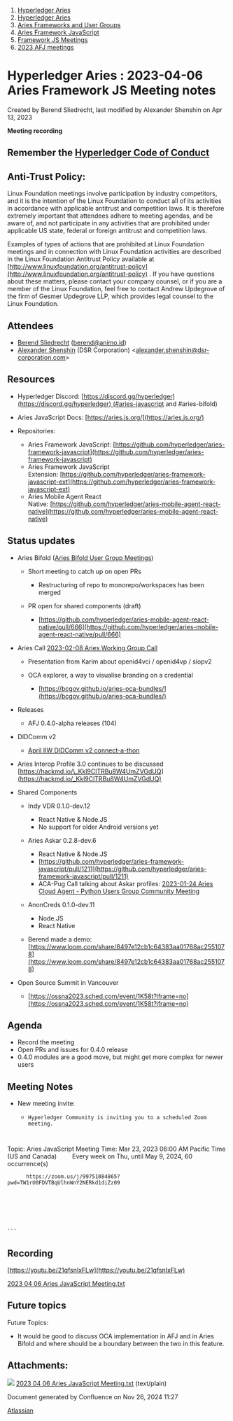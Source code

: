 1. [Hyperledger Aries](index.html)
2. [Hyperledger Aries](Hyperledger-Aries_18481154.html)
3. [Aries Frameworks and User Groups](Aries-Frameworks-and-User-Groups_18481290.html)
4. [Aries Framework JavaScript](Aries-Framework-JavaScript_18482463.html)
5. [Framework JS Meetings](Framework-JS-Meetings_18482467.html)
6. [2023 AFJ meetings](2023-AFJ-meetings_18517262.html)

# Hyperledger Aries : 2023-04-06 Aries Framework JS Meeting notes

Created by Berend Sliedrecht, last modified by Alexander Shenshin on Apr 13, 2023

**Meeting recording**

## Remember the [Hyperledger Code of Conduct](https://lf-hyperledger.atlassian.net/wiki/display/HYP/Hyperledger+Code+of+Conduct)

## Anti-Trust Policy:

Linux Foundation meetings involve participation by industry competitors, and it is the intention of the Linux Foundation to conduct all of its activities in accordance with applicable antitrust and competition laws. It is therefore extremely important that attendees adhere to meeting agendas, and be aware of, and not participate in any activities that are prohibited under applicable US state, federal or foreign antitrust and competition laws.

Examples of types of actions that are prohibited at Linux Foundation meetings and in connection with Linux Foundation activities are described in the Linux Foundation Antitrust Policy available at  [http://www.linuxfoundation.org/antitrust-policy](http://www.linuxfoundation.org/antitrust-policy) . If you have questions about these matters, please contact your company counsel, or if you are a member of the Linux Foundation, feel free to contact Andrew Updegrove of the firm of Gesmer Updegrove LLP, which provides legal counsel to the Linux Foundation.

## Attendees

- [Berend Sliedrecht](https://lf-hyperledger.atlassian.net/wiki/people/601bca34332cbe007020eab0?ref=confluence) (berend@animo.id)
- [Alexander Shenshin](https://lf-hyperledger.atlassian.net/wiki/people/63cf3328c565900ff404dda2?ref=confluence) (DSR Corporation) &lt;alexander.shenshin@dsr-corporation.com&gt;

## Resources

- Hyperledger Discord: [https://discord.gg/hyperledger](https://discord.gg/hyperledger) (#aries-javascript and #aries-bifold)
- Aries JavaScript Docs: [https://aries.js.org/](https://aries.js.org/)
- Repositories:
  
  - Aries Framework JavaScript: [https://github.com/hyperledger/aries-framework-javascript](https://github.com/hyperledger/aries-framework-javascript)
  - Aries Framework JavaScript Extension: [https://github.com/hyperledger/aries-framework-javascript-ext](https://github.com/hyperledger/aries-framework-javascript-ext)
  - Aries Mobile Agent React Native: [https://github.com/hyperledger/aries-mobile-agent-react-native](https://github.com/hyperledger/aries-mobile-agent-react-native)

## Status updates

- Aries Bifold ([Aries Bifold User Group Meetings](Aries-Bifold-User-Group-Meetings_18490725.html))
  
  - Short meeting to catch up on open PRs
    
    - Restructuring of repo to monorepo/workspaces has been merged
  - PR open for shared components (draft)
    
    - [https://github.com/hyperledger/aries-mobile-agent-react-native/pull/666](https://github.com/hyperledger/aries-mobile-agent-react-native/pull/666)
- Aries Call [2023-02-08 Aries Working Group Call](2023-02-08-Aries-Working-Group-Call_18501917.html)
  
  - Presentation from Karim about openid4vci / openid4vp / siopv2
  - OCA explorer, a way to visualise branding on a credential
    
    - [https://bcgov.github.io/aries-oca-bundles/](https://bcgov.github.io/aries-oca-bundles/)
- Releases
  
  - AFJ 0.4.0-alpha releases (104)
- DIDComm v2
  
  - [April IIW DIDComm v2 connect-a-thon](https://hackmd.io/j6U6JpQ2SRexSUKL7i2XRg)
- Aries Interop Profile 3.0 continues to be discussed [https://hackmd.io/\_Kkl9ClTRBu8W4UmZVGdUQ](https://hackmd.io/_Kkl9ClTRBu8W4UmZVGdUQ)
- Shared Components
  
  - Indy VDR 0.1.0-dev.12
    
    - React Native &amp; Node.JS
    - No support for older Android versions yet
  - Aries Askar 0.2.8-dev.6
    
    - React Native &amp; Node.JS
    - [https://github.com/hyperledger/aries-framework-javascript/pull/1211](https://github.com/hyperledger/aries-framework-javascript/pull/1211)
    - ACA-Pug Call talking about Askar profiles: [2023-01-24 Aries Cloud Agent - Python Users Group Community Meeting](2023-01-24-Aries-Cloud-Agent---Python-Users-Group-Community-Meeting_18501358.html)
  - AnonCreds 0.1.0-dev.11
    
    - Node.JS
    - React Native
  - Berend made a demo: [https://www.loom.com/share/8497e12cb1c64383aa01768ac2551078](https://www.loom.com/share/8497e12cb1c64383aa01768ac2551078)
- Open Source Summit in Vancouver
  
  - [https://ossna2023.sched.com/event/1K58t?iframe=no](https://ossna2023.sched.com/event/1K58t?iframe=no)

## Agenda

- Record the meeting
- Open PRs and issues for 0.4.0 release
- 0.4.0 modules are a good move, but might get more complex for newer users

## Meeting Notes

- New meeting invite:
  
  - ```
    Hyperledger Community is inviting you to a scheduled Zoom meeting.

          
Topic: Aries JavaScript Meeting
Time: Mar 23, 2023 06:00 AM Pacific Time (US and Canada)
        Every week on Thu, until May 9, 2024, 60 occurrence(s)

          https://zoom.us/j/99751084865?pwd=TW1rU0FDVTBqUlhnWnY2NERkd1diZz09
          

          

          

        
    ```

## Recording

[https://youtu.be/21qfsnIxFLw](https://youtu.be/21qfsnIxFLw)

[2023 04 06 Aries JavaScript Meeting.txt](attachments/18504027/18517918.txt)

## Future topics

Future Topics:

- It would be good to discuss OCA implementation in AFJ and in Aries Bifold and where should be a boundary between the two in this feature.

## Attachments:

![](images/icons/bullet_blue.gif) [2023 04 06 Aries JavaScript Meeting.txt](attachments/18504027/18517918.txt) (text/plain)

Document generated by Confluence on Nov 26, 2024 11:27

[Atlassian](http://www.atlassian.com/)
